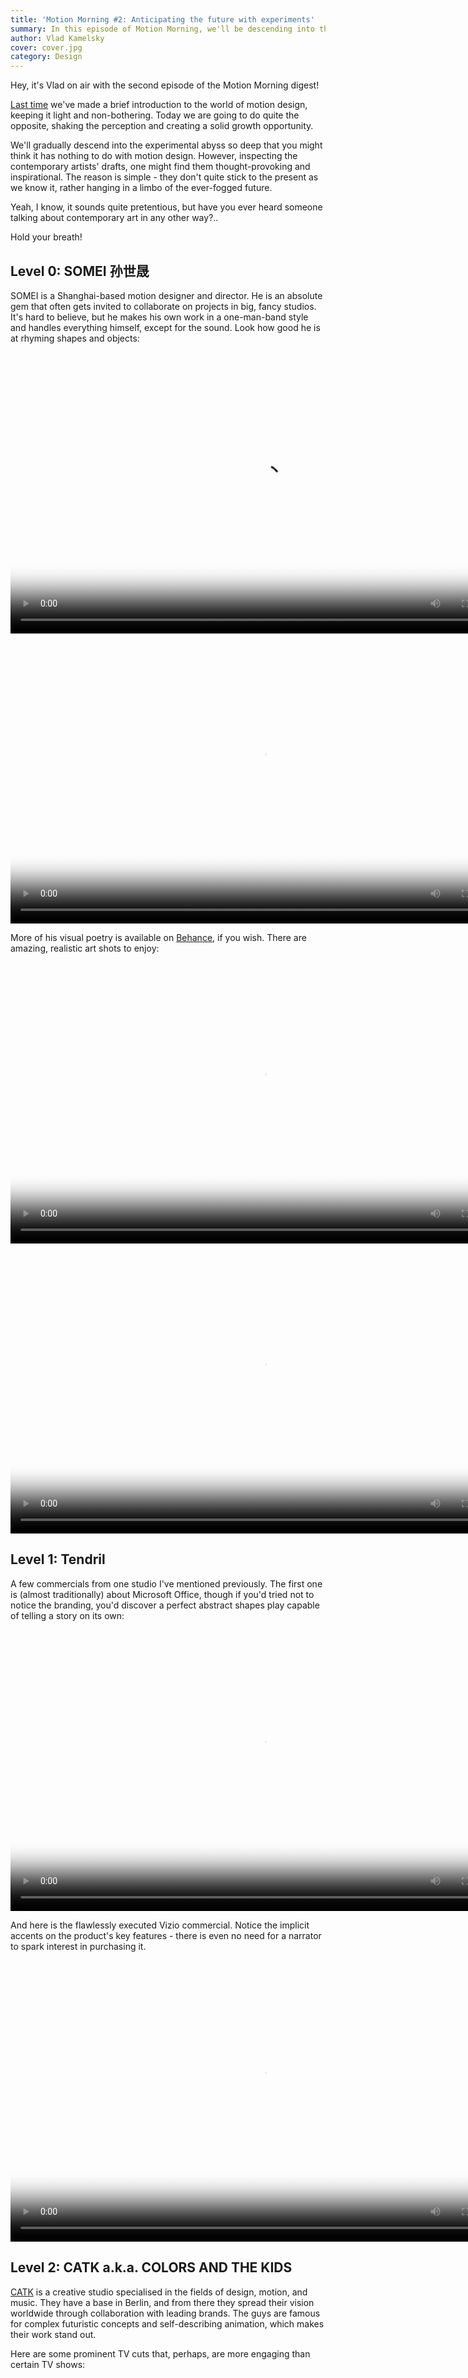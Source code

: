 ```yaml
---
title: 'Motion Morning #2: Anticipating the future with experiments'
summary: In this episode of Motion Morning, we'll be descending into the experimental abyss that will shake your perception and serve as fertile soil for your new ideas. Breathe in!
author: Vlad Kamelsky
cover: cover.jpg
category: Design
---
```


Hey, it's Vlad on air with the second episode of the Motion Morning digest!

[Last time](https://pixelpoint.io/blog/motion-morning-1/) we've made a brief introduction to the world of motion design, keeping it light and non-bothering. Today we are going to do quite the opposite, shaking the perception and creating a solid growth opportunity.

We'll gradually descend into the experimental abyss so deep that you might think it has nothing to do with motion design. However, inspecting the contemporary artists' drafts, one might find them thought-provoking and inspirational. The reason is simple - they don't quite stick to the present as we know it, rather hanging in a limbo of the ever-fogged future.

Yeah, I know, it sounds quite pretentious, but have you ever heard someone talking about contemporary art in any other way?..

Hold your breath!

## Level 0: SOMEI 孙世晟

SOMEI is a Shanghai-based motion designer and director. He is an absolute gem that often gets invited to collaborate on projects in big, fancy studios. It's hard to believe, but he makes his own work in a one-man-band style and handles everything himself, except for the sound. Look how good he is at rhyming shapes and objects:

<video src="https://pixel-point-website.s3.amazonaws.com/posts/2022-06-13-motion-morning-2/1.mp4" width="800" height="450" controls poster="video-cover-1.jpg"></video>

<video src="https://pixel-point-website.s3.amazonaws.com/posts/2022-06-13-motion-morning-2/2.mp4" width="800" height="450" controls poster="video-cover-2.jpg"></video>

More of his visual poetry is available on [Behance](https://www.behance.net/someisun/projects), if you wish. There are amazing, realistic art shots to enjoy:

<video src="https://pixel-point-website.s3.amazonaws.com/posts/2022-06-13-motion-morning-2/3.mp4" width="800" height="450" controls poster="video-cover-3.jpg"></video>

<video src="https://pixel-point-website.s3.amazonaws.com/posts/2022-06-13-motion-morning-2/4.mp4" width="800" height="450" controls poster="video-cover-4.jpg"></video>

## Level 1: Tendril

A few commercials from one studio I've mentioned previously. The first one is (almost traditionally) about Microsoft Office, though if you'd tried not to notice the branding, you'd discover a perfect abstract shapes play capable of telling a story on its own:

<video src="https://pixel-point-website.s3.amazonaws.com/posts/2022-06-13-motion-morning-2/5.mp4" width="800" height="450" controls poster="video-cover-5.jpg"></video>

And here is the flawlessly executed Vizio commercial. Notice the implicit accents on the product's key features - there is even no need for a narrator to spark interest in purchasing it.

<video src="https://pixel-point-website.s3.amazonaws.com/posts/2022-06-13-motion-morning-2/6.mp4" width="800" height="450" controls poster="video-cover-6.jpg"></video>

## Level 2: CATK a.k.a. COLORS AND THE KIDS

[CATK](https://catk.de/) is a creative studio specialised in the fields of design, motion, and music. They have a base in Berlin, and from there they spread their vision worldwide through collaboration with leading brands. The guys are famous for complex futuristic concepts and self-describing animation, which makes their work stand out.

Here are some prominent TV cuts that, perhaps, are more engaging than certain TV shows:

<video src="https://pixel-point-website.s3.amazonaws.com/posts/2022-06-13-motion-morning-2/7.mp4" width="800" height="450" controls poster="video-cover-7.jpg"></video>

<video src="https://pixel-point-website.s3.amazonaws.com/posts/2022-06-13-motion-morning-2/8.mp4" width="800" height="450" controls poster="video-cover-8.jpg"></video>

CATK always makes experiments, preserving its position on the bleeding edge of the motion world. While they may look rather unholistic, remember: these are only parts of a bigger picture:

<video src="https://pixel-point-website.s3.amazonaws.com/posts/2022-06-13-motion-morning-2/9.mp4" width="800" height="450" controls poster="video-cover-9.jpg"></video>

<video src="https://pixel-point-website.s3.amazonaws.com/posts/2022-06-13-motion-morning-2/10.mp4" width="800" height="534" controls poster="video-cover-10.jpg"></video>

<video src="https://pixel-point-website.s3.amazonaws.com/posts/2022-06-13-motion-morning-2/11.mp4" width="800" height="800" controls poster="video-cover-11.jpg"></video>

## Level 3: DoodleChaos

AI is huge, and I bet there is no need to sing accolades. [DoodleChaos](https://www.youtube.com/c/DoodleChaos/) is an independent YouTuber who occasionally explores this topic in his mind-blowing motion/video/music experiments.

Here is an interesting experiment on AI making a music video. This closely intersects with the game industry and the future of open-world games, where one is free to roam _wherever_ he wants, with no boundaries.

<video src="https://pixel-point-website.s3.amazonaws.com/posts/2022-06-13-motion-morning-2/12.mp4" width="800" height="420" controls poster="video-cover-12.jpg"></video>

### Bonus

Completely unrelated to DoodleChaos, but highly coupled with the game industry future, here is another experiment with AI-making-the-universe-as-you-go. GTA gameplay and key events were the input source; the rest is technological magic. You might find it interesting as well:

<video src="https://pixel-point-website.s3.amazonaws.com/posts/2022-06-13-motion-morning-2/13.mp4" width="800" height="450" controls poster="video-cover-13.jpg"></video>

## Inhale

We're back on the surface! Feeling fresh? Not yet? Well, take your time. Let it sink in to explode later in the shape of ideas in your head that no one ever heard about. The future will definitely change the way we think, create, and design, and we are the ones to bring it closer.

See you next Motion Morning!
